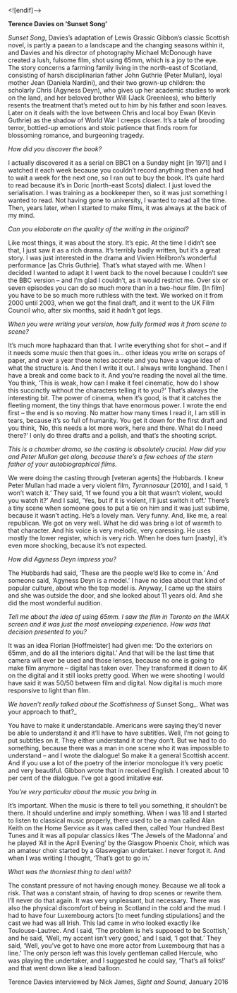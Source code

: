 <![endif]-->

**Terence Davies on ‘Sunset Song’**

_Sunset Song_, Davies’s adaptation of Lewis Grassic Gibbon’s classic Scottish novel, is partly a paean to a landscape and the changing seasons within it, and Davies and his director of photography Michael McDonough have created a lush, fulsome film, shot using 65mm, which is a joy to the eye. The story concerns a farming family living in the north-east of Scotland, consisting of harsh disciplinarian father John Guthrie (Peter Mullan), loyal mother Jean (Daniela Nardini), and their two grown-up children: the scholarly Chris (Agyness Deyn), who gives up her academic studies to work on the land, and her beloved brother Will (Jack Greenlees), who bitterly resents the treatment that’s meted out to him by his father and soon leaves. Later on it deals with the love between Chris and local boy Ewan (Kevin Guthrie) as the shadow of World War I creeps closer. It’s a tale of brooding terror, bottled-up emotions and stoic patience that finds room for blossoming romance, and burgeoning tragedy.

_How did you discover the book?_

I actually discovered it as a serial on BBC1 on a Sunday night [in 1971] and I watched it each week because you couldn’t record anything then and had to wait a week for the next one, so I ran out to buy the book. It’s quite hard to read because it’s in Doric [north-east Scots] dialect. I just loved the serialisation. I was training as a bookkeeper then, so it was just something I wanted to read. Not having gone to university, I wanted to read all the time. Then, years later, when I started to make films, it was always at the back of my mind.

_Can you elaborate on the quality of the writing in the original?_

Like most things, it was about the story. It’s epic. At the time I didn’t see that, I just saw it as a rich drama. It’s terribly badly written, but it’s a great story. I was just interested in the drama and Vivien Heilbron’s wonderful performance [as Chris Guthrie]. That’s what stayed with me. When I decided I wanted to adapt it I went back to the novel because I couldn’t see the BBC version – and I’m glad I couldn’t, as it would restrict me. Over six or seven episodes you can do so much more than in a two-hour film. [In film] you have to be so much more ruthless with the text. We worked on it from 2000 until 2003, when we got the final draft, and it went to the UK Film Council who, after six months, said it hadn’t got legs.

_When you were writing your version, how fully formed was it from scene to scene?_

It’s much more haphazard than that. I write everything shot for shot – and if it needs some music then that goes in... other ideas you write on scraps of paper, and over a year those notes accrete and you have a vague idea of what the structure is. And then I write it out. I always write longhand. Then I have a break and come back to it. And you’re reading the novel all the time. You think, ‘This is weak, how can I make it feel cinematic, how do I show this succinctly without the characters telling it to you?’ That’s always the interesting bit. The power of cinema, when it’s good, is that it catches the fleeting moment, the tiny things that have enormous power. I wrote the end first – the end is so moving. No matter how many times I read it, I am still in tears, because it’s so full of humanity. You get it down for the first draft and you think, ‘No, this needs a lot more work, here and there. What do I need there?’ I only do three drafts and a polish, and that’s the shooting script.

_This is a chamber drama, so the casting is absolutely crucial. How did you and Peter Mullan get along, because there’s a few echoes of the stern father of your autobiographical films._

We were doing the casting through [veteran agents] the Hubbards. I knew Peter Mullan had made a very violent film, _Tyrannosaur_ [2010], and I said, ‘I won’t watch it.’ They said, ‘If we found you a bit that wasn’t violent, would you watch it?’ And I said, ‘Yes, but if it is violent, I’ll just switch it off.’ There’s a tiny scene when someone goes to put a tie on him and it was just sublime, because it wasn’t acting. He’s a lovely man. Very funny. And, like me, a real republican. We got on very well. What he did was bring a lot of warmth to that character. And his voice is very melodic, very caressing. He uses mostly the lower register, which is very rich. When he does turn [nasty], it’s even more shocking, because it’s not expected.

_How did Agyness Deyn impress you?_

The Hubbards had said, ‘These are the people we’d like to come in.’ And someone said, ‘Agyness Deyn is a model.’ I have no idea about that kind of popular culture, about who the top model is. Anyway, I came up the stairs and she was outside the door, and she looked about 11 years old. And she did the most wonderful audition.

_Tell me about the idea of using 65mm. I saw the film in Toronto on the IMAX screen and it was just the most enveloping experience. How was that decision presented to you?_

It was an idea Florian [Hoffmeister] had given me: ‘Do the exteriors on 65mm, and do all the interiors digital.’ And that will be the last time that camera will ever be used and those lenses, because no one is going to make film anymore – digital has taken over. They transformed it down to 4K on the digital and it still looks pretty good. When we were shooting I would have said it was 50/50 between film and digital. Now digital is much more responsive to light than film.

_We haven’t really talked about the Scottishness of_ Sunset Song_. What was your approach to that?_

You have to make it understandable. Americans were saying they’d never be able to understand it and it’ll have to have subtitles. Well, I’m not going to put subtitles on it. They either understand it or they don’t. But we had to do something, because there was a man in one scene who it was impossible to understand – and I wrote the dialogue! So make it a general Scottish accent. And if you use a lot of the poetry of the interior monologue it’s very poetic and very beautiful. Gibbon wrote that in received English. I created about 10 per cent of the dialogue. I’ve got a good imitative ear.

_You’re very particular about the music you bring in._

It’s important. When the music is there to tell you something, it shouldn’t be there. It should underline and imply something. When I was 18 and I started to listen to classical music properly, there used to be a man called Alan Keith on the Home Service as it was called then, called Your Hundred Best Tunes and it was all popular classics likes ‘The Jewels of the Madonna’ and he played ‘All in the April Evening’ by the Glasgow Phoenix Choir, which was an amateur choir started by a Glaswegian undertaker. I never forgot it. And when I was writing I thought, ‘That’s got to go in.’

_What was the thorniest thing to deal with?_

The constant pressure of not having enough money. Because we all took a risk. That was a constant strain, of having to drop scenes or rewrite them. I’ll never do that again. It was very unpleasant, but necessary. There was also the physical discomfort of being in Scotland in the cold and the mud. I had to have four Luxembourg actors [to meet funding stipulations] and the cast we had was all Irish. This lad came in who looked exactly like Toulouse-Lautrec. And I said, ‘The problem is he’s supposed to be Scottish,’ and he said, ‘Well, my accent isn’t very good,’ and I said, ‘I got that.’ They said, ‘Well, you’ve got to have one more actor from Luxembourg that has a line.’ The only person left was this lovely gentleman called Hercule, who was playing the undertaker, and I suggested he could say, ‘That’s all folks!’ and that went down like a lead balloon.

Terence Davies interviewed by Nick James, _Sight and Sound_, January 2016


<!--stackedit_data:
eyJoaXN0b3J5IjpbMTgwNDcxNThdfQ==
-->
